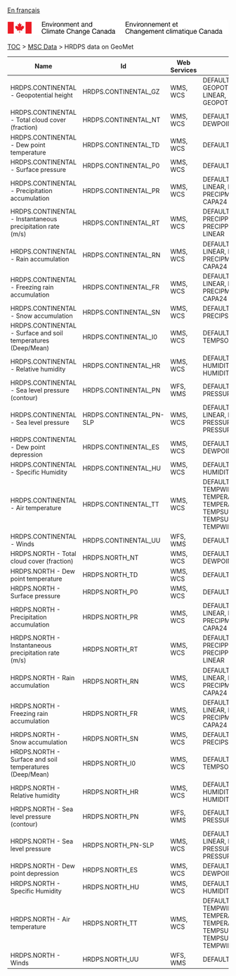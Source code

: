 [En français](geomet-hrdps_fr.md)

![ECCC logo](../../img_eccc-logo.png)

[TOC](../../readme_en.md) > [MSC Data](../readme_en.md) > HRDPS data on GeoMet


Name                                                          | Id                       | Web Services | Styles                                                                                                
--------------------------------------------------------------|--------------------------|--------------|-------------------------------------------------------------------------------------------------------
HRDPS.CONTINENTAL - Geopotential height                       | HRDPS.CONTINENTAL_GZ     | WMS, WCS     | DEFAULT: GEOPOTENTIELHEIGHT-LINEAR, GEOPOTENTIELHEIGHT                                                
HRDPS.CONTINENTAL - Total cloud cover (fraction)              | HRDPS.CONTINENTAL_NT     | WMS, WCS     | DEFAULT: DEWPOINTDEP                                                                                  
HRDPS.CONTINENTAL - Dew point temperature                     | HRDPS.CONTINENTAL_TD     | WMS, WCS     | DEFAULT: DEWPOINT                                                                                     
HRDPS.CONTINENTAL - Surface pressure                          | HRDPS.CONTINENTAL_P0     | WMS, WCS     | DEFAULT: PRESSURE                                                                                     
HRDPS.CONTINENTAL - Precipitation accumulation                | HRDPS.CONTINENTAL_PR     | WMS, WCS     | DEFAULT: CAPA24-LINEAR, PRECIPMM, PRECIPMM-LINEAR, CAPA24                                             
HRDPS.CONTINENTAL - Instantaneous precipitation rate (m/s)    | HRDPS.CONTINENTAL_RT     | WMS, WCS     | DEFAULT: PRECIPPRTMMH, PRECIPPRTMMH-LINEAR                                                            
HRDPS.CONTINENTAL - Rain accumulation                         | HRDPS.CONTINENTAL_RN     | WMS, WCS     | DEFAULT: CAPA24-LINEAR, PRECIPMM, PRECIPMM-LINEAR, CAPA24                                             
HRDPS.CONTINENTAL - Freezing rain accumulation                | HRDPS.CONTINENTAL_FR     | WMS, WCS     | DEFAULT: CAPA24-LINEAR, PRECIPMM, PRECIPMM-LINEAR, CAPA24                                             
HRDPS.CONTINENTAL - Snow accumulation                         | HRDPS.CONTINENTAL_SN     | WMS, WCS     | DEFAULT: PRECIPSNOW, PRECIPSNOW-LINEAR                                                                
HRDPS.CONTINENTAL - Surface and soil temperatures (Deep/Mean) | HRDPS.CONTINENTAL_I0     | WMS, WCS     | DEFAULT: TEMPSOIL, TEMPSOIL                                                                           
HRDPS.CONTINENTAL - Relative humidity                         | HRDPS.CONTINENTAL_HR     | WMS, WCS     | DEFAULT: HUMIDITYREL-LINEAR, HUMIDITYREL                                                              
HRDPS.CONTINENTAL - Sea level pressure (contour)              | HRDPS.CONTINENTAL_PN     | WFS, WMS     | DEFAULT: PRESSURE4_LINE                                                                               
HRDPS.CONTINENTAL - Sea level pressure                        | HRDPS.CONTINENTAL_PN-SLP | WMS, WCS     | DEFAULT: PRESSURE4-LINEAR, PRESSURE4, PRESSURESEAHIGH, PRESSURESEALOW                                 
HRDPS.CONTINENTAL - Dew point depression                      | HRDPS.CONTINENTAL_ES     | WMS, WCS     | DEFAULT: DEWPOINTDEP                                                                                  
HRDPS.CONTINENTAL - Specific Humidity                         | HRDPS.CONTINENTAL_HU     | WMS, WCS     | DEFAULT: HUMIDITYSPEC                                                                                 
HRDPS.CONTINENTAL - Air temperature                           | HRDPS.CONTINENTAL_TT     | WMS, WCS     | DEFAULT: TEMPWINTER-LINEAR, TEMPERATURE, TEMPERATURE-LINEAR, TEMPSUMMER, TEMPSUMMER-LINEAR, TEMPWINTER
HRDPS.CONTINENTAL - Winds                                     | HRDPS.CONTINENTAL_UU     | WFS, WMS     | DEFAULT: WINDARROW                                                                                    
HRDPS.NORTH - Total cloud cover (fraction)                    | HRDPS.NORTH_NT           | WMS, WCS     | DEFAULT: DEWPOINTDEP                                                                                  
HRDPS.NORTH - Dew point temperature                           | HRDPS.NORTH_TD           | WMS, WCS     | DEFAULT: DEWPOINT                                                                                     
HRDPS.NORTH - Surface pressure                                | HRDPS.NORTH_P0           | WMS, WCS     | DEFAULT: PRESSURE                                                                                     
HRDPS.NORTH - Precipitation accumulation                      | HRDPS.NORTH_PR           | WMS, WCS     | DEFAULT: CAPA24-LINEAR, PRECIPMM, PRECIPMM-LINEAR, CAPA24                                             
HRDPS.NORTH - Instantaneous precipitation rate (m/s)          | HRDPS.NORTH_RT           | WMS, WCS     | DEFAULT: PRECIPPRTMMH, PRECIPPRTMMH-LINEAR                                                            
HRDPS.NORTH - Rain accumulation                               | HRDPS.NORTH_RN           | WMS, WCS     | DEFAULT: CAPA24-LINEAR, PRECIPMM, PRECIPMM-LINEAR, CAPA24                                             
HRDPS.NORTH - Freezing rain accumulation                      | HRDPS.NORTH_FR           | WMS, WCS     | DEFAULT: CAPA24-LINEAR, PRECIPMM, PRECIPMM-LINEAR, CAPA24                                             
HRDPS.NORTH - Snow accumulation                               | HRDPS.NORTH_SN           | WMS, WCS     | DEFAULT: PRECIPSNOW, PRECIPSNOW-LINEAR                                                                
HRDPS.NORTH - Surface and soil temperatures (Deep/Mean)       | HRDPS.NORTH_I0           | WMS, WCS     | DEFAULT: TEMPSOIL, TEMPSOIL                                                                           
HRDPS.NORTH - Relative humidity                               | HRDPS.NORTH_HR           | WMS, WCS     | DEFAULT: HUMIDITYREL-LINEAR, HUMIDITYREL                                                              
HRDPS.NORTH - Sea level pressure (contour)                    | HRDPS.NORTH_PN           | WFS, WMS     | DEFAULT: PRESSURE4_LINE                                                                               
HRDPS.NORTH - Sea level pressure                              | HRDPS.NORTH_PN-SLP       | WMS, WCS     | DEFAULT: PRESSURE4-LINEAR, PRESSURE4, PRESSURESEAHIGH, PRESSURESEALOW                                 
HRDPS.NORTH - Dew point depression                            | HRDPS.NORTH_ES           | WMS, WCS     | DEFAULT: DEWPOINTDEP                                                                                  
HRDPS.NORTH - Specific Humidity                               | HRDPS.NORTH_HU           | WMS, WCS     | DEFAULT: HUMIDITYSPEC                                                                                 
HRDPS.NORTH - Air temperature                                 | HRDPS.NORTH_TT           | WMS, WCS     | DEFAULT: TEMPWINTER-LINEAR, TEMPERATURE, TEMPERATURE-LINEAR, TEMPSUMMER, TEMPSUMMER-LINEAR, TEMPWINTER
HRDPS.NORTH - Winds                                           | HRDPS.NORTH_UU           | WFS, WMS     | DEFAULT: WINDARROW                                                                                    

